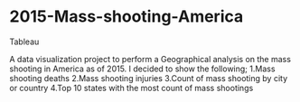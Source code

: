 # 2015-Mass-shooting-America
Tableau 

A data visualization project to perform a Geographical analysis on the mass shooting in America as of 2015. I decided to show the following;
1.Mass shooting deaths
2.Mass shooting injuries
3.Count of mass shooting by city or country
4.Top 10 states with the most count of mass shootings
